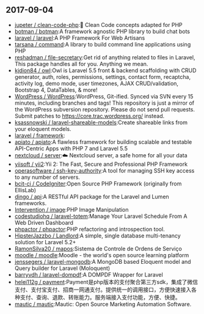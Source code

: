 ## 2017-09-04

* [jupeter / clean-code-php](https://github.com/jupeter/clean-code-php):🛁 Clean Code concepts adapted for PHP
* [botman / botman](https://github.com/botman/botman):A framework agnostic PHP library to build chat bots
* [laravel / laravel](https://github.com/laravel/laravel):A PHP Framework For Web Artisans
* [tarsana / command](https://github.com/tarsana/command):A library to build command line applications using PHP
* [reshadman / file-secretary](https://github.com/reshadman/file-secretary):Get rid of anything related to files in Laravel, This package handles all for you. Anything we mean.
* [kjdion84 / owl](https://github.com/kjdion84/owl):Owl is Laravel 5.5 front & backend scaffolding with CRUD generator, auth, roles, permissions, settings, contact form, recaptcha, activity log, demo mode, user timezones, AJAX CRUD/validation, Bootstrap 4, DataTables, & more!
* [WordPress / WordPress](https://github.com/WordPress/WordPress):WordPress, Git-ified. Synced via SVN every 15 minutes, including branches and tags! This repository is just a mirror of the WordPress subversion repository. Please do not send pull requests. Submit patches to https://core.trac.wordpress.org/ instead.
* [ksassnowski / laravel-shareable-models](https://github.com/ksassnowski/laravel-shareable-models):Create shareable links from your eloquent models.
* [laravel / framework](https://github.com/laravel/framework):
* [apiato / apiato](https://github.com/apiato/apiato):A flawless framework for building scalable and testable API-Centric Apps with PHP 7 and Laravel 5.5
* [nextcloud / server](https://github.com/nextcloud/server):☁️ Nextcloud server, a safe home for all your data
* [yiisoft / yii2](https://github.com/yiisoft/yii2):Yii 2: The Fast, Secure and Professional PHP Framework
* [operasoftware / ssh-key-authority](https://github.com/operasoftware/ssh-key-authority):A tool for managing SSH key access to any number of servers.
* [bcit-ci / CodeIgniter](https://github.com/bcit-ci/CodeIgniter):Open Source PHP Framework (originally from EllisLab)
* [dingo / api](https://github.com/dingo/api):A RESTful API package for the Laravel and Lumen frameworks.
* [Intervention / image](https://github.com/Intervention/image):PHP Image Manipulation
* [codestudiohq / laravel-totem](https://github.com/codestudiohq/laravel-totem):Manage Your Laravel Schedule From A Web Driven Dashboard
* [phpactor / phpactor](https://github.com/phpactor/phpactor):PHP refactoring and introspection tool.
* [HipsterJazzbo / Landlord](https://github.com/HipsterJazzbo/Landlord):A simple, single database multi-tenancy solution for Laravel 5.2+
* [RamonSilva20 / mapos](https://github.com/RamonSilva20/mapos):Sistema de Controle de Ordens de Serviço
* [moodle / moodle](https://github.com/moodle/moodle):Moodle - the world's open source learning platform
* [jenssegers / laravel-mongodb](https://github.com/jenssegers/laravel-mongodb):A MongoDB based Eloquent model and Query builder for Laravel (Moloquent)
* [barryvdh / laravel-dompdf](https://github.com/barryvdh/laravel-dompdf):A DOMPDF Wrapper for Laravel
* [helei112g / payment](https://github.com/helei112g/payment):Payment是php版本的支付聚合第三方sdk，集成了微信支付、支付宝支付、招商一网通支付。提供统一的调用接口，方便快速接入各种支付、查询、退款、转账能力。服务端接入支付功能，方便、快捷。
* [mautic / mautic](https://github.com/mautic/mautic):Mautic: Open Source Marketing Automation Software.
